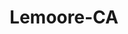 ---
title: Lemoore-CA
slug: lemoore-ca
f_state:
- cms/state/california.md
f_locations:
- cms/payday-loan/advance-america-1351.md
- cms/payday-loan/allied-cash-advance-3827.md
- cms/payday-loan/cash-stop-8418.md
- cms/payday-loan/check-into-cash-11586.md
- cms/payday-loan/check-into-cash-of-california-13277.md
- cms/payday-loan/fastrip-financial-17940.md
- cms/payday-loan/fastrip-financial-17944.md
updated-on: '2024-05-30T13:41:28.615Z'
created-on: '2024-05-30T13:41:28.615Z'
published-on: '2024-05-30T13:54:32.469Z'
f_city: Lemoore
layout: '[city].html'
tags: city
---